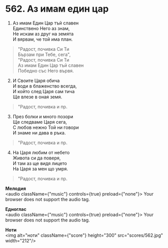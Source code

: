 # 562. Аз имам един цар  

1. Аз имам Един Цар тъй славен  
Единствено Него аз знам,  
Не искам аз друг на земята  
И вярвам, че той има план.  

> "Радост, почивка Си Ти  
> Бързам при Тебе, сега",  
> "Радост, почивка Си Ти  
> Аз имам Един Цар тъй славен  
> Победно със Него вървя.  

2. И Своите Царя обича  
И води в блаженство всегда,  
И който след Царя сам тича  
Ще влезе в оная земя.  

> "Радост, почивка и пр.  

3. През болки и много позори  
Ще следваме Царя сега,  
С любов нежно Той ни говори  
И знаме ни дава в ръка.  

> "Радост, почивка и пр.  

4. На Царя любим от небето  
Живота си да поверя,  
И там аз ще видя лицето  
На Царя за мен що умря.  

> "Радост, почивка и пр.  

__Мелодия__  
<audio className={"music"} controls={true} preload={"none"}><source src="mp3/562.mp3" type="audio/mpeg"/>
Your browser does not support the audio tag.
</audio>  

__Едноглас__  
<audio className={"music"} controls={true} preload={"none"}><source src="transp/562.mp3" type="audio/mpeg"/>
Your browser does not support the audio tag.
</audio>  

__Ноти__  
<img alt="ноти" className={"score"} height="300" src="scores/562.jpg" width="212"/>
